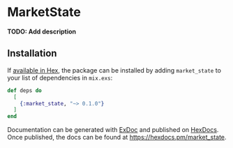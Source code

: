 # MarketState

**TODO: Add description**

## Installation

If [available in Hex](https://hex.pm/docs/publish), the package can be installed
by adding `market_state` to your list of dependencies in `mix.exs`:

```elixir
def deps do
  [
    {:market_state, "~> 0.1.0"}
  ]
end
```

Documentation can be generated with [ExDoc](https://github.com/elixir-lang/ex_doc)
and published on [HexDocs](https://hexdocs.pm). Once published, the docs can
be found at <https://hexdocs.pm/market_state>.

